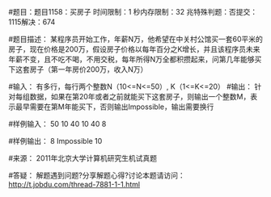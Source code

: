 #题目：题目1158：买房子
时间限制：1 秒内存限制：32 兆特殊判题：否提交：1115解决：674

#题目描述：
  某程序员开始工作，年薪N万，他希望在中关村公馆买一套60平米的房子，现在价格是200万，假设房子价格以每年百分之K增长，并且该程序员未来年薪不变，且不吃不喝，不用交税，每年所得N万全都积攒起来，问第几年能够买下这套房子（第一年房价200万，收入N万）

#输入：
  有多行，每行两个整数N（10<=N<=50）, K（1<=K<=20）
#输出：
  针对每组数据，如果在第20年或者之前就能买下这套房子，则输出一个整数M，表示最早需要在第M年能买下，否则输出Impossible，输出需要换行

#样例输入：
50 10
40 10
40 8

#样例输出：
8
Impossible
10

#来源：
2011年北京大学计算机研究生机试真题

#答疑：
解题遇到问题?分享解题心得?讨论本题请访问：http://t.jobdu.com/thread-7881-1-1.html
